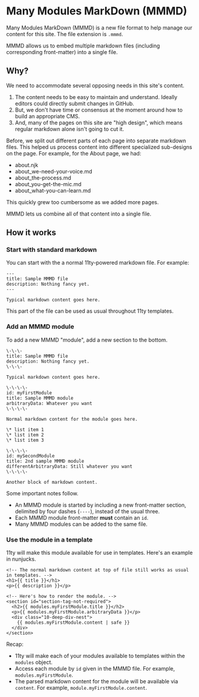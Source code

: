 # Many Modules MarkDown (MMMD)

Many Modules MarkDown (MMMD) is a new file format to help manage our content for this site. The file extension is `.mmmd`.

MMMD allows us to embed multiple markdown files (including corresponding front-matter) into a single file.

## Why?

We need to accommodate several opposing needs in this site's content.

1. The content needs to be easy to maintain and understand. Ideally editors could directly submit changes in GitHub.
2. But, we don't have time or consensus at the moment around how to build an appropriate CMS.
3. And, many of the pages on this site are "high design", which means regular markdown alone isn't going to cut it.

Before, we split out different parts of each page into separate markdown files. This helped us process content into different specialized sub-designs on the page. For example, for the About page, we had:

* about.njk
* about_we-need-your-voice.md
* about_the-process.md
* about_you-get-the-mic.md
* about_what-you-can-learn.md

This quickly grew too cumbersome as we added more pages.

MMMD lets us combine all of that content into a single file.

## How it works

### Start with standard markdown

You can start with the a normal 11ty-powered markdown file. For example:

```
---
title: Sample MMMD file
description: Nothing fancy yet.
---

Typical markdown content goes here.
```

This part of the file can be used as usual throughout 11ty templates.

### Add an MMMD module

To add a new MMMD "module", add a new section to the bottom.

```
\-\-\-
title: Sample MMMD file
description: Nothing fancy yet.
\-\-\-

Typical markdown content goes here.

\-\-\-\-
id: myFirstModule
title: Sample MMMD module
arbitraryData: Whatever you want
\-\-\-\-

Normal markdown content for the module goes here.

\* list item 1
\* list item 2
\* list item 3

\-\-\-\-
id: mySecondModule
title: 2nd sample MMMD module
differentArbitraryData: Still whatever you want
\-\-\-\-

Another block of markdown content.
```

Some important notes follow.

* An MMMD module is started by including a new front-matter section, delimited by four dashes (`----`), instead of the usual three.
* Each MMMD module front-matter **must** contain an `id`.
* Many MMMD modules can be added to the same file.

### Use the module in a template

11ty will make this module available for use in templates. Here's an example in nunjucks.

```
<!-- The normal markdown content at top of file still works as usual in templates. -->
<h1>{{ title }}</h1>
<p>{{ description }}</p>

<!-- Here's how to render the module. -->
<section id="section-tag-not-required">
  <h2>{{ modules.myFirstModule.title }}</h2>
  <p>{{ modules.myFirstModule.arbitraryData }}</p>
  <div class="10-deep-div-nest">
    {{ modules.myFirstModule.content | safe }}
  </div>
</section>
```

Recap:

* 11ty will make each of your modules available to templates within the `modules` object.
* Access each module by `id` given in the MMMD file. For example, `modules.myFirstModule`.
* The parsed markdown content for the module will be available via `content`. For example, `module.myFirstModule.content`. 